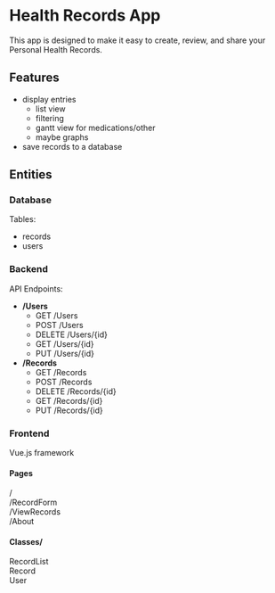 # Health Records App

This app is designed to make it easy to create, review, and share your Personal Health Records.

## Features

- display entries
  - list view
  - filtering
  - gantt view for medications/other
  - maybe graphs
- save records to a database

## Entities

### Database

Tables:

- records
- users

### Backend

API Endpoints:

- **/Users**
  - GET /Users
  - POST /Users
  - DELETE /Users/{id}
  - GET /Users/{id}
  - PUT /Users/{id}
- **/Records**
  - GET /Records
  - POST /Records
  - DELETE /Records/{id}
  - GET /Records/{id}
  - PUT /Records/{id}

### Frontend

Vue.js framework

#### Pages

/  
/RecordForm  
/ViewRecords  
/About

#### Classes/

RecordList  
Record  
User

